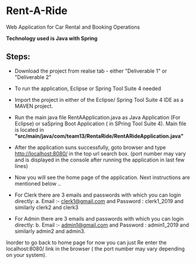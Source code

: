 # Rent-A-Ride
Web Application for Car Rental and Booking Operations

**Technology used is Java with Spring**

## Steps: 

  - Download the project from realse tab - either "Deliverable 1" or "Deliverable 2"
  
  - To run the application, Eclipse or Spring Tool Suite 4 needed
  
  - Import the project in either of the Eclipse/ Spring Tool Suite 4 IDE as a MAVEN project.
  
  - Run the main java file RentAApplication.java as Java Application (For Eclipse) or saSpring Boot Application ( in SPring Tool Suite 4).
    Main file is located in **"src/main/java/com/team13/RentaRide/RentARideApplication.java"**
    
  - After the application suns successfully, goto browser and type <http://localhost:8080/> in the top url search box. (port number may vary and is displayed in the console after running the application in last few lines)
  
  - Now you will see the home page of the application. Next instructions are mentioned below ..
  
  - For Clerk there are 3 emails and passwords with which you can login directly:
    a. Email :- <clerk1@gmail.com> and Password : clerk1_2019 and similarly clerk2 and clerk3
    
  - For Admin there are 3 emails and passwords with which you can login directly:
    b.  Email :- <admin1@gmail.com> and Password : admin1_2019 and similarly admin2 and admin3.
    
  Inorder to go back to home page for now you can just Re enter the localhost:8080/ link in the browser ( the port number may vary depending on your system).
